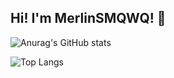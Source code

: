 ## Hi! I'm MerlinSMQWQ! 👋
![Anurag's GitHub stats](https://github-readme-stats.vercel.app/api?username=MerlinSMQWQ&show_icons=true&theme=algolia&random=113)

![Top Langs](https://github-readme-stats.vercel.app/api/top-langs/?username=MerlinSMQWQ&show_icons=true&theme=algolia&random=113)
<!--
**MerlinSMQWQ/MerlinSMQWQ** is a ✨ _special_ ✨ repository because its `README.md` (this file) appears on your GitHub profile.

Here are some ideas to get you started:

- 🔭 I’m currently working on ...
- 🌱 I’m currently learning ...
- 👯 I’m looking to collaborate on ...
- 🤔 I’m looking for help with ...
- 💬 Ask me about ...
- 📫 How to reach me: ...
- 😄 Pronouns: ...
- ⚡ Fun fact: ...
-->

